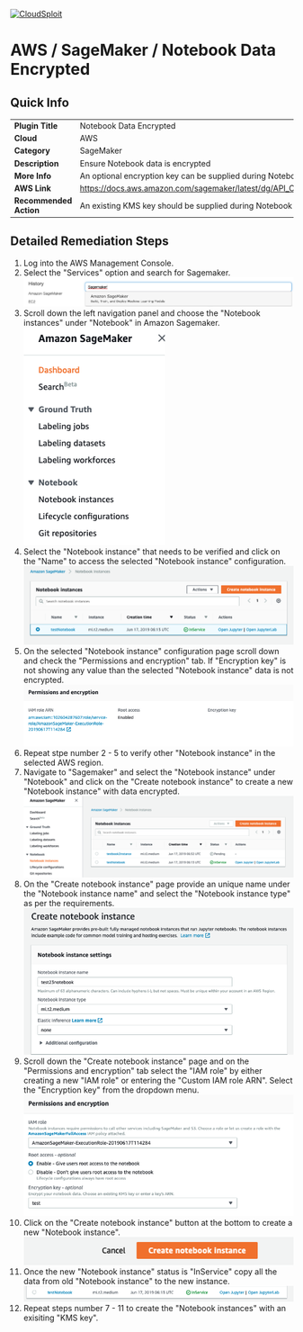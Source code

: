 [![CloudSploit](https://cloudsploit.com/img/logo-new-big-text-100.png "CloudSploit")](https://cloudsploit.com)

# AWS / SageMaker / Notebook Data Encrypted

## Quick Info

| | |
|-|-|
| **Plugin Title** | Notebook Data Encrypted |
| **Cloud** | AWS |
| **Category** | SageMaker |
| **Description** | Ensure Notebook data is encrypted |
| **More Info** | An optional encryption key can be supplied during Notebook Instance creation. |
| **AWS Link** | https://docs.aws.amazon.com/sagemaker/latest/dg/API_CreateNotebookInstance.html#API_CreateNotebookInstance_RequestSyntax |
| **Recommended Action** | An existing KMS key should be supplied during Notebook Instance creation. |

## Detailed Remediation Steps
1. Log into the AWS Management Console.
2. Select the "Services" option and search for Sagemaker. </br> <img src="/resources/aws/sagemaker/notebook-data-encrypted/step2.png"/>
3. Scroll down the left navigation panel and choose the "Notebook instances" under "Notebook" in Amazon Sagemaker.</br> <img src="/resources/aws/sagemaker/notebook-data-encrypted/step3.png"/>
4.  Select the "Notebook instance" that needs to be verified and click on the "Name" to access the selected "Notebook instance" configuration.</br> <img src="/resources/aws/sagemaker/notebook-data-encrypted/step4.png"/>
5. On the selected "Notebook instance" configuration page scroll down and check the "Permissions and encryption" tab. If "Encryption key" is not showing any value than the selected "Notebook instance" data is not encrypted.</br> <img src="/resources/aws/sagemaker/notebook-data-encrypted/step5.png"/>
6. Repeat stpe number 2 - 5 to verify other "Notebook instance" in the selected AWS region.</br>
7. Navigate to "Sagemaker" and select the "Notebook instance" under "Notebook" and click on the "Create notebook instance" to create a new "Notebook instance" with data encrypted.</br> <img src="/resources/aws/sagemaker/notebook-data-encrypted/step7.png"/>
8. On the "Create notebook instance" page provide an unique name under the "Notebook instance name" and select the "Notebook instance type" as per the requirements.</br> <img src="/resources/aws/sagemaker/notebook-data-encrypted/step8.png"/>
9. Scroll down the "Create notebook instance" page and on the "Permissions and encryption" tab select the "IAM role" by either creating a new "IAM role" or entering the "Custom IAM role ARN". Select the "Encryption key" from the dropdown menu.</br> <img src="/resources/aws/sagemaker/notebook-data-encrypted/step9.png"/>
10. Click on the "Create notebook instance" button at the bottom to create a new "Notebook instance".</br> <img src="/resources/aws/sagemaker/notebook-data-encrypted/step10.png"/>
11. Once the new "Notebook instance" status is "InService" copy all the data from old "Notebook instance" to the new instance.</br> <img src="/resources/aws/sagemaker/notebook-data-encrypted/step11.png"/>
12. Repeat steps number 7 - 11 to create the "Notebook instances" with an exisiting "KMS key".</br>

